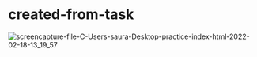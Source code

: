 # created-from-task

![screencapture-file-C-Users-saura-Desktop-practice-index-html-2022-02-18-13_19_57](https://user-images.githubusercontent.com/98261745/154639707-fee5d925-ca7e-46cc-b435-c92f3680b85a.png)
